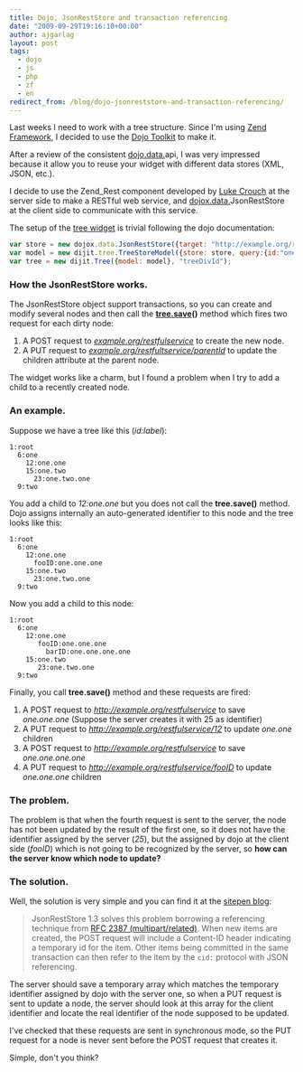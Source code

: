 ```yaml
---
title: Dojo, JsonRestStore and transaction referencing
date: "2009-09-29T19:16:10+00:00"
author: ajgarlag
layout: post
tags:
  - dojo
  - js
  - php
  - zf
  - en
redirect_from: /blog/dojo-jsonreststore-and-transaction-referencing/
---
```

Last weeks I need to work with a tree structure. Since I'm using [Zend Framework](http://framework.zend.com), I decided to use the [Dojo Toolkit](http://www.dojotoolkit.org/) to make it.

After a review of the consistent [<a target="_blank" rel="nofollow" href="http://dojo.data." >dojo.data.</a>api](http://api.dojotoolkit.org/jsdoc/1.3.2/dojo.data.api), I was very impressed because it allow you to reuse your widget with different data stores (XML, JSON, etc.).

I decide to use the Zend_Rest component developed by [Luke Crouch](http://framework.zend.com/wiki/display/~lcrouch) at the server side to make a RESTful web service, and [<a target="_blank" rel="nofollow" href="http://dojox.data." >dojox.data.</a>JsonRestStore](http://api.dojotoolkit.org/jsdoc/1.3.2/dojox.data.JsonRestStore) at the client side to communicate with this service.

The setup of the [tree widget](http://api.dojotoolkit.org/jsdoc/1.3.2/dijit.Tree) is trivial following the dojo documentation:

```javascript
var store = new dojox.data.JsonRestStore({target: "http://example.org/restfulservice");
var model = new dijit.tree.TreeStoreModel({store: store, query:{id:"one"}});
var tree = new dijit.Tree({model: model}, "treeDivId");
```

### How the JsonRestStore works.

The JsonRestStore object support transactions, so you can create and modify several nodes and then call the **<a target="_blank" rel="nofollow" href="http://tree.save" >tree.save</a>()** method which fires two request for each dirty node:

  1. A POST request to _<a target="_blank" rel="nofollow" href="http://example.org/restfulservice" >example.org/restfulservice</a>_ to create the new node.
  2. A PUT request to _<a target="_blank" rel="nofollow" href="http://example.org/restfultservice/parentId" >example.org/restfultservice/parentId</a>_ to update the children attribute at the parent node.

The widget works like a charm, but I found a problem when I try to add a child to a recently created node.


### An example.

Suppose we have a tree like this (_id:label_):

```
1:root
  6:one
    12:one.one
    15:one.two
      23:one.two.one
  9:two
```

You add a child to _12:one.one_ but you does not call the **tree.save()** method. Dojo assigns internally an auto-generated identifier to this node and the tree looks like this:

```
1:root
  6:one
    12:one.one
      fooID:one.one.one
    15:one.two
      23:one.two.one
  9:two
```

Now you add a child to this node:

```
1:root
  6:one
    12:one.one
       fooID:one.one.one
         barID:one.one.one.one
    15:one.two
       23:one.two.one
  9:two
```

Finally, you call **tree.save()** method and these requests are fired:

  1. A POST request to _http://example.org/restfulservice_ to save _one.one.one_ (Suppose the server creates it with 25 as identifier)
  2. A PUT request to _http://example.org/restfulservice/12_ to update _one.one_ children
  3. A POST request to _http://example.org/restfulservice_ to save _one.one.one.one_
  4. A PUT request to _http://example.org/restfulservice/fooID_ to update _one.one.one_ children

### The problem.

The problem is that when the fourth request is sent to the server, the node has not been updated by the result of the first one, so it does not have the identifier assigned by the server (_25_), but the assigned by dojo at the client side (_fooID_) which is not going to be recognized by the server, so **how can the server know which node to update?**

### The solution.

Well, the solution is very simple and you can find it at the [sitepen blog](http://www.sitepen.com/blog/2009/01/26/new-in-jsonreststore-13-dates-deleting-conflict-handling-and-more/):

> JsonRestStore 1.3 solves this problem borrowing a referencing technique from [RFC 2387 (multipart/related)](http://www.ietf.org/rfc/rfc2387.txt). When new items are created, the POST request will include a Content-ID header indicating a temporary id for the item. Other items being committed in the same transaction can then refer to the item by the `cid:` protocol with JSON referencing.

The server should save a temporary array which matches the temporary identifier assigned by dojo with the server one, so when a PUT request is sent to update a node, the server should look at this array for the client identifier and locate the real identifier of the node supposed to be updated.

I've checked that these requests are sent in synchronous mode, so the PUT request for a node is never sent before the POST request that creates it.

Simple, don't you think?
